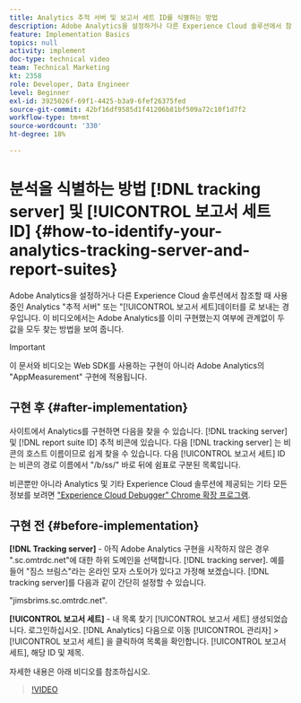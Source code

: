 ```yaml
---
title: Analytics 추적 서버 및 보고서 세트 ID를 식별하는 방법
description: Adobe Analytics을 설정하거나 다른 Experience Cloud 솔루션에서 참조할 때 사용 중인 Analytics "Tracking Server" 또는 데이터를 보내는 "보고서 세트"를 아는 것이 도움이 되거나 필요한 경우가 많습니다. 이 비디오에서는 Adobe Analytics를 이미 구현했는지 여부에 관계없이 두 값을 모두 찾는 방법을 보여 줍니다.
feature: Implementation Basics
topics: null
activity: implement
doc-type: technical video
team: Technical Marketing
kt: 2358
role: Developer, Data Engineer
level: Beginner
exl-id: 3925026f-69f1-4425-b3a9-6fef26375fed
source-git-commit: 42bf16df9585d1f41206b81bf509a72c10f1d7f2
workflow-type: tm+mt
source-wordcount: '330'
ht-degree: 18%

---
```


# 분석을 식별하는 방법 [!DNL tracking server] 및 [!UICONTROL 보고서 세트 ID] {#how-to-identify-your-analytics-tracking-server-and-report-suites}

Adobe Analytics을 설정하거나 다른 Experience Cloud 솔루션에서 참조할 때 사용 중인 Analytics &quot;추적 서버&quot; 또는 &quot;[!UICONTROL 보고서 세트]데이터를 로 보내는 경우입니다. 이 비디오에서는 Adobe Analytics를 이미 구현했는지 여부에 관계없이 두 값을 모두 찾는 방법을 보여 줍니다.

>[!IMPORTANT]
>
>이 문서와 비디오는 Web SDK를 사용하는 구현이 아니라 Adobe Analytics의 &quot;AppMeasurement&quot; 구현에 적용됩니다.

## 구현 후 {#after-implementation}

사이트에서 Analytics를 구현하면 다음을 찾을 수 있습니다. [!DNL tracking server] 및 [!DNL report suite ID] 추적 비콘에 있습니다. 다음 [!DNL tracking server] 는 비콘의 호스트 이름이므로 쉽게 찾을 수 있습니다. 다음 [!UICONTROL 보고서 세트] ID는 비콘의 경로 이름에서 &quot;/b/ss/&quot; 바로 뒤에 쉼표로 구분된 목록입니다.

비콘뿐만 아니라 Analytics 및 기타 Experience Cloud 솔루션에 제공되는 기타 모든 정보를 보려면 [&quot;Experience Cloud Debugger&quot; Chrome 확장 프로그램](https://chrome.google.com/webstore/detail/adobe-experience-cloud-de/ocdmogmohccmeicdhlhhgepeaijenapj?hl=ko-KR).

## 구현 전 {#before-implementation}

**[!DNL Tracking server]** - 아직 Adobe Analytics 구현을 시작하지 않은 경우 &quot;.sc.omtrdc.net&quot;에 대한 하위 도메인을 선택합니다. [!DNL tracking server]. 예를 들어 &quot;짐스 브림스&quot;라는 온라인 모자 스토어가 있다고 가정해 보겠습니다. [!DNL tracking server]를 다음과 같이 간단히 설정할 수 있습니다.

&quot;jimsbrims.sc.omtrdc.net&quot;.

**[!UICONTROL 보고서 세트]** - 내 목록 찾기 [!UICONTROL 보고서 세트] 생성되었습니다. 로그인하십시오. [!DNL Analytics] 다음으로 이동 [!UICONTROL 관리자] > [!UICONTROL 보고서 세트] 을 클릭하여 목록을 확인합니다. [!UICONTROL 보고서 세트], 해당 ID 및 제목.

자세한 내용은 아래 비디오를 참조하십시오.

>[!VIDEO](https://video.tv.adobe.com/v/26061/?quality=12&learn=on)

